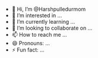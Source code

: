 - 👋 Hi, I’m @Harshpulledurmom
- 👀 I’m interested in ...
- 🌱 I’m currently learning ...
- 💞️ I’m looking to collaborate on ...
- 📫 How to reach me ...
- 😄 Pronouns: ...
- ⚡ Fun fact: ...

<!---
Harshpulledurmom/Harshpulledurmom is a ✨ special ✨ repository because its `README.md` (this file) appears on your GitHub profile.
You can click the Preview link to take a look at your changes.
--->
